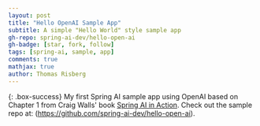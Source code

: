 ```yaml
---
layout: post
title: "Hello OpenAI Sample App"
subtitle: A simple "Hello World" style sample app
gh-repo: spring-ai-dev/hello-open-ai
gh-badge: [star, fork, follow]
tags: [spring-ai, sample, app]
comments: true
mathjax: true
author: Thomas Risberg
---
```


{: .box-success}
My first Spring AI sample app using OpenAI based on Chapter 1 from Craig Walls' book [Spring AI in Action](https://www.manning.com/books/spring-ai-in-action). Check out the sample repo at: (https://github.com/spring-ai-dev/hello-open-ai).
